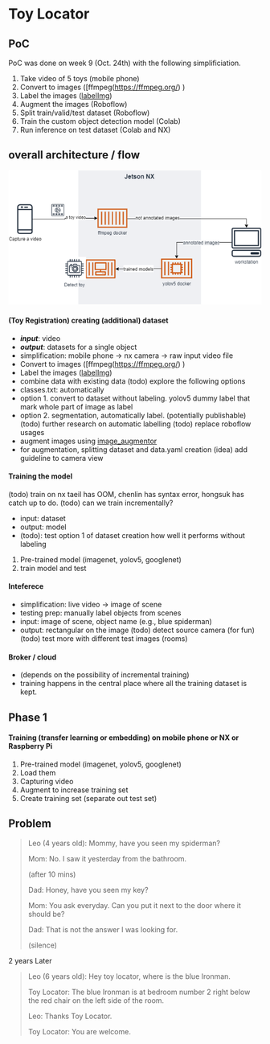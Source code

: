 # Toy Locator

## PoC 
PoC was done on week 9 (Oct. 24th) with the following simplificiation. 
1. Take video of 5 toys (mobile phone)
2. Convert to images ([ffmpeg\(https://ffmpeg.org/) )
3. Label the images ([labelImg](https://github.com/tzutalin/labelImg))
4. Augment the images (Roboflow)
5. Split train/valid/test dataset (Roboflow)
6. Train the custom object detection model (Colab)
7. Run inference on test dataset (Colab and NX)

## overall architecture / flow 

![](overall_arch.png)

#### (Toy Registration) creating (additional) dataset
- ***input***: video
- ***output***: datasets for a single object
- simplification: mobile phone -> nx camera -> raw input video file
- Convert to images ([ffmpeg\(https://ffmpeg.org/) )
- Label the images ([labelImg](https://github.com/tzutalin/labelImg))
- combine data with existing data 
(todo) explore the following options 
- classes.txt: automatically 
- option 1. convert to dataset without labeling. yolov5 dummy label that mark whole part of image as label
- option 2. segmentation, automatically label. (potentially publishable)  
(todo) further research on automatic labelling
(todo) replace roboflow usages 
- augment images using [image_augmentor](https://github.com/codebox/image_augmentor)
- for augmentation, splitting dataset and data.yaml creation
(idea) add guideline to camera view  

#### Training the model 
(todo) train on nx taeil has OOM, chenlin has syntax error, hongsuk has catch up to do. 
(todo) can we train incrementally? 
- input: dataset 
- output: model 
- (todo): test option 1 of dataset creation how well it performs without labeling 
1. Pre-trained model (imagenet, yolov5, googlenet)
2. train model and test 
 
#### Inteferece 
- simplification: live video -> image of scene 
- testing prep: manually label objects from scenes
- input: image of scene, object name (e.g., blue spiderman)
- output: rectangular on the image
(todo) detect source camera (for fun)
(todo) test more with different test images (rooms)

#### Broker / cloud 
- (depends on the possibility of incremental training)
- training happens in the central place where all the training dataset is kept. 

## Phase 1 
#### Training (transfer learning or embedding) on mobile phone or NX or Raspberry Pi
1. Pre-trained model (imagenet, yolov5, googlenet) 
2. Load them 
3. Capturing video 
4. Augment to increase training set 
5. Create training set (separate out test set) 







## Problem 

> Leo (4 years old): Mommy, have you seen my spiderman?
>
> Mom: No. I saw it yesterday from the bathroom. 
>
> (after 10 mins) 
>
> Dad: Honey, have you seen my key?
>
> Mom: You ask everyday. Can you put it next to the door where it should be? 
>
> Dad: That is not the answer I was looking for. 
>
> (silence) 

2 years Later

> Leo (6 years old): Hey toy locator, where is the blue Ironman. 
>
> Toy Locator: The blue Ironman is at bedroom number 2 right below the red chair on the left side of the room.
>
> Leo: Thanks Toy Locator. 
>
> Toy Locator: You are welcome. 
